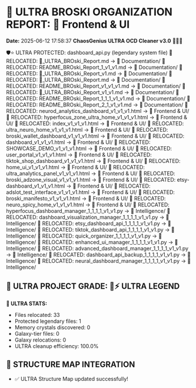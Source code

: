 # 🌌 ULTRA BROSKI ORGANIZATION REPORT: 🎨 Frontend & UI
**Date:** 2025-06-12 17:58:37
**ChaosGenius ULTRA OCD Cleaner v3.0** 🧠💜🌌

🛡️⭐ ULTRA PROTECTED: dashboard_api.py (legendary system file)
📁 RELOCATED: 🌌_ULTRA_BROski_Report.md → 📝 Documentation/
📁 RELOCATED: README_BROski_Report_1_v1_v1.md → 📝 Documentation/
📁 RELOCATED: 🌌_ULTRA_BROski_Report_v1.md → 📝 Documentation/
📁 RELOCATED: 🌌_ULTRA_BROski_Report.md → 📝 Documentation/
📁 RELOCATED: README_BROski_Report_v1_v1_v1.md → 📝 Documentation/
📁 RELOCATED: 🌌_ULTRA_BROski_Report_v1_v1.md → 📝 Documentation/
📁 RELOCATED: README_BROski_Report_1_1_1_v1_v1.md → 📝 Documentation/
📁 RELOCATED: README_BROski_Report_2_1_v1_v1.md → 📝 Documentation/
📁 RELOCATED: neurod_analytics_dashboard_v1_v1_v1.html → 🎨 Frontend & UI/
📁 RELOCATED: hyperfocus_zone_ultra_home_v1_v1_v1.html → 🎨 Frontend & UI/
📁 RELOCATED: index_v1_v1_v1.html → 🎨 Frontend & UI/
📁 RELOCATED: ultra_neuro_home_v1_v1_v1.html → 🎨 Frontend & UI/
📁 RELOCATED: broski_wallet_dashboard_v1_v1_v1.html → 🎨 Frontend & UI/
📁 RELOCATED: dashboard_v1_v1_v1.html → 🎨 Frontend & UI/
📁 RELOCATED: SHOWCASE_DEMO_v1_v1_v1.html → 🎨 Frontend & UI/
📁 RELOCATED: user_portal_v1_v1_v1.html → 🎨 Frontend & UI/
📁 RELOCATED: tiktok_shop_dashboard_v1_v1_v1.html → 🎨 Frontend & UI/
📁 RELOCATED: home_ui_v1_v1_v1.html → 🎨 Frontend & UI/
📁 RELOCATED: ultra_analytics_panel_v1_v1_v1.html → 🎨 Frontend & UI/
📁 RELOCATED: broski_adzone_visual_v1_v1_v1.html → 🎨 Frontend & UI/
📁 RELOCATED: etsy-dashboard_v1_v1_v1.html → 🎨 Frontend & UI/
📁 RELOCATED: adslot_test_interface_v1_v1_v1.html → 🎨 Frontend & UI/
📁 RELOCATED: broski_manifesto_v1_v1_v1.html → 🎨 Frontend & UI/
📁 RELOCATED: neuro_spicy_home_v1_v1_v1.html → 🎨 Frontend & UI/
📁 RELOCATED: hyperfocus_dashboard_manager_1_1_1_1_v1_v1.py → 🧠 Intelligence/
📁 RELOCATED: dashboard_visualization_manager_1_1_1_1_v1_v1.py → 🧠 Intelligence/
📁 RELOCATED: etsy_dashboard_api_1_1_1_1_v1_v1.py → 🧠 Intelligence/
📁 RELOCATED: tiktok_dashboard_api_1_1_1_1_v1_v1.py → 🧠 Intelligence/
📁 RELOCATED: quick_organizer_1_1_1_1_v1_v1.py → 🧠 Intelligence/
📁 RELOCATED: enhanced_ui_manager_1_1_1_1_v1_v1.py → 🧠 Intelligence/
📁 RELOCATED: advanced_dashboard_manager_1_1_1_1_v1_v1.py → 🧠 Intelligence/
📁 RELOCATED: dashboard_api_backup_1_1_1_1_v1_v1.py → 🧠 Intelligence/
📁 RELOCATED: neural_dashboard_manager_1_1_1_1_v1_v1.py → 🧠 Intelligence/

## 🌌 ULTRA PROJECT GRADE: 💯⚡ ULTRA LEGEND
**🧠 ULTRA STATS:**
- Files relocated: 33
- Protected legendary files: 1
- Memory crystals discovered: 0
- Galaxy-tier files: 0
- Galaxy relocations: 0
- ULTRA cleanup efficiency: 100.0%

## 🔄 STRUCTURE MAP INTEGRATION
- ✅ ULTRA Structure Map updated successfully!